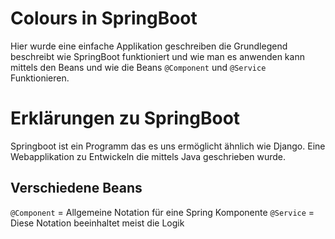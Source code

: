 # Colours in SpringBoot
Hier wurde eine einfache Applikation geschreiben die Grundlegend beschreibt wie SpringBoot funktioniert und wie man es anwenden kann mittels
den Beans und wie die Beans `@Component` und `@Service` Funktionieren.

# Erklärungen zu SpringBoot
Springboot ist ein Programm das es uns ermöglicht ähnlich wie Django. Eine Webapplikation zu Entwickeln die mittels Java geschrieben wurde.

## Verschiedene Beans
`@Component` = Allgemeine Notation für eine Spring Komponente
`@Service` = Diese Notation beeinhaltet meist die Logik
